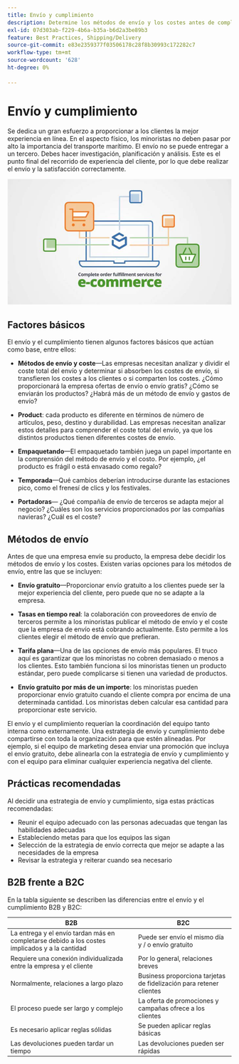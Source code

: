 ```yaml
---
title: Envío y cumplimiento
description: Determine los métodos de envío y los costes antes de completar su proyecto de comercio electrónico.
exl-id: 07d303ab-f229-4b6a-b35a-b6d2a3be89b3
feature: Best Practices, Shipping/Delivery
source-git-commit: e83e2359377f03506178c28f8b30993c172282c7
workflow-type: tm+mt
source-wordcount: '628'
ht-degree: 0%

---
```


# Envío y cumplimiento

Se dedica un gran esfuerzo a proporcionar a los clientes la mejor experiencia en línea. En el aspecto físico, los minoristas no deben pasar por alto la importancia del transporte marítimo. El envío no se puede entregar a un tercero. Debes hacer investigación, planificación y análisis. Este es el punto final del recorrido de experiencia del cliente, por lo que debe realizar el envío y la satisfacción correctamente.

![Diagrama de envío y cumplimiento](../../assets/playbooks/shipping-fulfillment.png)

## Factores básicos

El envío y el cumplimiento tienen algunos factores básicos que actúan como base, entre ellos:

- **Métodos de envío y coste**—Las empresas necesitan analizar y dividir el coste total del envío y determinar si absorben los costes de envío, si transfieren los costes a los clientes o si comparten los costes. ¿Cómo proporcionará la empresa ofertas de envío o envío gratis? ¿Cómo se enviarán los productos? ¿Habrá más de un método de envío y gastos de envío?

- **Product**: cada producto es diferente en términos de número de artículos, peso, destino y durabilidad. Las empresas necesitan analizar estos detalles para comprender el coste total del envío, ya que los distintos productos tienen diferentes costes de envío.

- **Empaquetando**—El empaquetado también juega un papel importante en la comprensión del método de envío y el costo. Por ejemplo, ¿el producto es frágil o está envasado como regalo?

- **Temporada**—Qué cambios deberían introducirse durante las estaciones pico, como el frenesí de clics y los festivales.

- **Portadoras**— ¿Qué compañía de envío de terceros se adapta mejor al negocio? ¿Cuáles son los servicios proporcionados por las compañías navieras? ¿Cuál es el coste?

## Métodos de envío

Antes de que una empresa envíe su producto, la empresa debe decidir los métodos de envío y los costes. Existen varias opciones para los métodos de envío, entre las que se incluyen:

- **Envío gratuito**—Proporcionar envío gratuito a los clientes puede ser la mejor experiencia del cliente, pero puede que no se adapte a la empresa.

- **Tasas en tiempo real**: la colaboración con proveedores de envío de terceros permite a los minoristas publicar el método de envío y el coste que la empresa de envío está cobrando actualmente. Esto permite a los clientes elegir el método de envío que prefieran.

- **Tarifa plana**—Una de las opciones de envío más populares. El truco aquí es garantizar que los minoristas no cobren demasiado o menos a los clientes. Esto también funciona si los minoristas tienen un producto estándar, pero puede complicarse si tienen una variedad de productos.

- **Envío gratuito por más de un importe**: los minoristas pueden proporcionar envío gratuito cuando el cliente compra por encima de una determinada cantidad. Los minoristas deben calcular esa cantidad para proporcionar este servicio.

El envío y el cumplimiento requerían la coordinación del equipo tanto interna como externamente. Una estrategia de envío y cumplimiento debe compartirse con toda la organización para que estén alineadas. Por ejemplo, si el equipo de marketing desea enviar una promoción que incluya el envío gratuito, debe alinearla con la estrategia de envío y cumplimiento y con el equipo para eliminar cualquier experiencia negativa del cliente.

## Prácticas recomendadas

Al decidir una estrategia de envío y cumplimiento, siga estas prácticas recomendadas:

- Reunir el equipo adecuado con las personas adecuadas que tengan las habilidades adecuadas
- Estableciendo metas para que los equipos las sigan
- Selección de la estrategia de envío correcta que mejor se adapte a las necesidades de la empresa
- Revisar la estrategia y reiterar cuando sea necesario

## B2B frente a B2C

En la tabla siguiente se describen las diferencias entre el envío y el cumplimiento B2B y B2C:

| B2B | B2C |
|----------------------------------------------------------------------------------------------|------------------------------------------------------|
| La entrega y el envío tardan más en completarse debido a los costes implicados y a la cantidad | Puede ser envío el mismo día y / o envío gratuito |
| Requiere una conexión individualizada entre la empresa y el cliente | Por lo general, relaciones breves |
| Normalmente, relaciones a largo plazo | Business proporciona tarjetas de fidelización para retener clientes |
| El proceso puede ser largo y complejo | La oferta de promociones y campañas ofrece a los clientes |
| Es necesario aplicar reglas sólidas | Se pueden aplicar reglas básicas |
| Las devoluciones pueden tardar un tiempo | Las devoluciones pueden ser rápidas |
